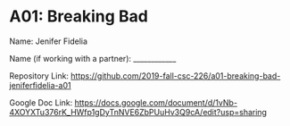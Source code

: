 # A01: Breaking Bad

Name: Jenifer Fidelia

Name (if working with a partner): ____________

Repository Link: https://github.com/2019-fall-csc-226/a01-breaking-bad-jeniferfidelia-a01

Google Doc Link: https://docs.google.com/document/d/1vNb-4XOYXTu376rK_HWfp1gDyTnNVE6ZbPUuHv3Q9cA/edit?usp=sharing

